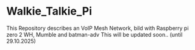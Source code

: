 # Walkie_Talkie_Pi
This Repository describes an VoIP Mesh Network, bild with Raspberry pi zero 2 WH, Mumble and batman-adv
This will be updated soon.. (until 29.10.2025)
